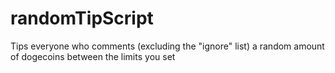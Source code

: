randomTipScript
===============

Tips everyone who comments (excluding the "ignore" list) a random amount of dogecoins between the limits you set
